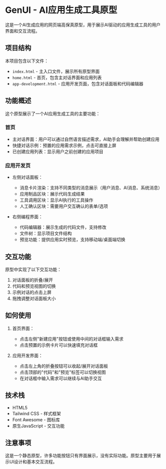 # GenUI - AI应用生成工具原型

这是一个AI生成应用的网页端高保真原型，用于展示AI驱动的应用生成工具的用户界面和交互流程。

## 项目结构

本项目包含以下文件：

- `index.html` - 主入口文件，展示所有原型界面
- `home.html` - 首页，包含主对话界面和应用列表
- `app-development.html` - 应用开发页面，包含对话面板和代码编辑器

## 功能概述

这个原型展示了一个AI应用生成工具的主要功能：

### 首页
- 主对话界面：用户可以通过自然语言描述需求，AI助手会理解并帮助创建应用
- 快捷对话示例：预置的应用需求示例，点击可直接上屏
- 已创建应用列表：显示用户之前创建的应用项目

### 应用开发页
- 左侧对话面板：
  - 消息卡片渲染：支持不同类型的消息展示（用户消息、AI消息、系统消息）
  - 应用制品区块：展示代码生成结果
  - 工具调用区块：显示AI执行的工具操作
  - 人工确认区块：需要用户交互确认的表单/选项

- 右侧编程界面：
  - 代码编辑器：展示生成的代码文件，支持修改
  - 文件树：显示项目文件结构
  - 预览功能：提供应用实时预览，支持移动端/桌面端切换

## 交互功能

原型中实现了以下交互功能：

1. 对话面板的折叠/展开
2. 代码和预览视图的切换
3. 示例对话的点击上屏
4. 拖拽调整对话面板大小

## 如何使用

1. 首页界面：
   - 点击左侧"新建应用"按钮或使用中间的对话框输入需求
   - 点击预置的示例卡片可以快速填充对话框

2. 应用开发界面：
   - 点击左上角的折叠按钮可以收起/展开对话面板
   - 点击顶部的"代码"和"预览"标签可以切换视图
   - 在对话框中输入需求可以继续与AI助手交互

## 技术栈

- HTML5
- Tailwind CSS - 样式框架
- Font Awesome - 图标库
- 原生JavaScript - 交互功能

## 注意事项

这是一个静态原型，许多功能按钮只有界面展示，没有实际功能。原型主要用于展示UI设计和基本交互流程。 